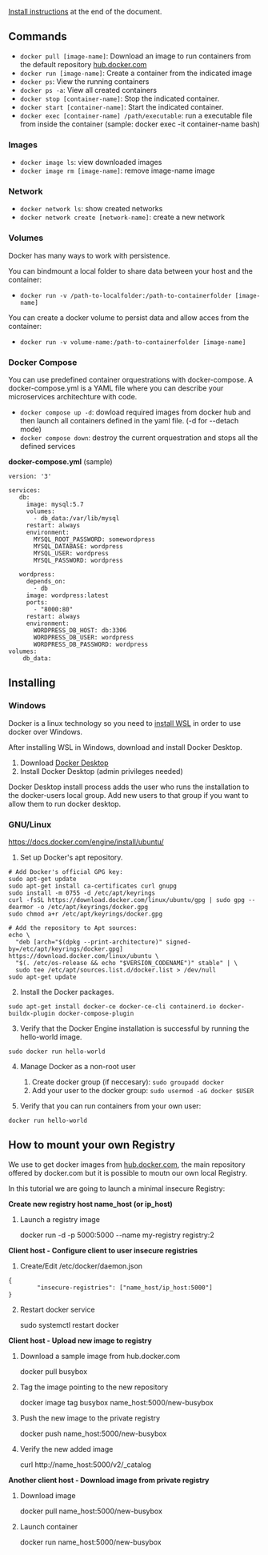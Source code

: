 [Install instructions](#installing) at the end of the document.

## Commands

* `docker pull [image-name]`: Download an image to run containers from the default repository [hub.docker.com](https://hub.docker.com)
* `docker run [image-name]`: Create a container from the indicated image
* `docker ps`: View the running containers
* `docker ps -a`: View all created containers 
* `docker stop [container-name]`: Stop the indicated container.
* `docker start [container-name]`: Start the indicated container.
* `docker exec [container-name] /path/executable`: run a executable file from inside the container (sample: docker exec -it container-name bash)

### Images

* `docker image ls`: view downloaded images
* `docker image rm [image-name]`: remove image-name image

### Network

* `docker network ls`: show created networks
* `docker network create [network-name]`: create a new network

### Volumes

Docker has many ways to work with persistence.

You can bindmount a local folder to share data between your host and the container:
* `docker run -v /path-to-localfolder:/path-to-containerfolder [image-name]`

You can create a docker volume to persist data and allow acces from the container:
* `docker run -v volume-name:/path-to-containerfolder [image-name]`

### Docker Compose

You can use predefined container orquestrations with docker-compose. A docker-compose.yml is a YAML file where you can describe your microservices architechture with code.

* `docker compose up -d`: dowload required images from docker hub and then launch all containers defined in the yaml file. (-d for --detach mode)
* `docker compose down`: destroy the current orquestration and stops all the defined services 

**docker-compose.yml** (sample)
```
version: '3'

services:
   db:
     image: mysql:5.7
     volumes:
       - db_data:/var/lib/mysql
     restart: always
     environment:
       MYSQL_ROOT_PASSWORD: somewordpress
       MYSQL_DATABASE: wordpress
       MYSQL_USER: wordpress
       MYSQL_PASSWORD: wordpress

   wordpress:
     depends_on:
       - db
     image: wordpress:latest
     ports:
       - "8000:80"
     restart: always
     environment:
       WORDPRESS_DB_HOST: db:3306
       WORDPRESS_DB_USER: wordpress
       WORDPRESS_DB_PASSWORD: wordpress
volumes:
    db_data:
```


## Installing

### Windows 

Docker is a linux technology so you need to [install WSL](wsl.md#installing) in order to use docker over Windows.

After installing WSL in Windows, download and install Docker Desktop.

1. Download [Docker Desktop](https://www.docker.com/products/docker-desktop/)
2. Install Docker Desktop (admin privileges needed)

Docker Desktop install process adds the user who runs the installation to the docker-users local group. Add new users to that group if you want to allow them to run docker desktop.


### GNU/Linux 

https://docs.docker.com/engine/install/ubuntu/

1. Set up Docker's apt repository.
```
# Add Docker's official GPG key:
sudo apt-get update
sudo apt-get install ca-certificates curl gnupg
sudo install -m 0755 -d /etc/apt/keyrings
curl -fsSL https://download.docker.com/linux/ubuntu/gpg | sudo gpg --dearmor -o /etc/apt/keyrings/docker.gpg
sudo chmod a+r /etc/apt/keyrings/docker.gpg

# Add the repository to Apt sources:
echo \
  "deb [arch="$(dpkg --print-architecture)" signed-by=/etc/apt/keyrings/docker.gpg] https://download.docker.com/linux/ubuntu \
  "$(. /etc/os-release && echo "$VERSION_CODENAME")" stable" | \
  sudo tee /etc/apt/sources.list.d/docker.list > /dev/null
sudo apt-get update
```

2. Install the Docker packages.
```
sudo apt-get install docker-ce docker-ce-cli containerd.io docker-buildx-plugin docker-compose-plugin
```

3. Verify that the Docker Engine installation is successful by running the hello-world image.
```
sudo docker run hello-world
```

4. Manage Docker as a non-root user
    1. Create docker group (if neccesary): 
    ```sudo groupadd docker```
    2. Add your user to the docker group: 
    ```sudo usermod -aG docker $USER```

5. Verify that you can run containers from your own user:
```
docker run hello-world
```


## How to mount your own Registry
We use to get docker images from [hub.docker.com](https://hub.docker.com), the main repository offered by docker.com but it is possible to moutn our own local Registry.

In this tutorial we are going to launch a minimal insecure Registry:

**Create new registry host name_host (or ip_host)**
1. Launch a registry image

    docker run -d -p 5000:5000 --name my-registry registry:2

**Client host - Configure client to user insecure registries**

1. Create/Edit /etc/docker/daemon.json
```
{
        "insecure-registries": ["name_host/ip_host:5000"]
}
```
2. Restart docker service

    sudo systemctl restart docker


**Client host - Upload new image to registry**
1. Download a sample image from hub.docker.com

    docker pull busybox
2. Tag the image pointing to the new repository 

    docker image tag busybox name_host:5000/new-busybox
3. Push the new image to the private registry

    docker push name_host:5000/new-busybox
4. Verify the new added image

    curl http://name_host:5000/v2/_catalog

**Another client host - Download image from private registry**
1. Download image

    docker pull name_host:5000/new-busybox
2. Launch container

    docker run name_host:5000/new-busybox